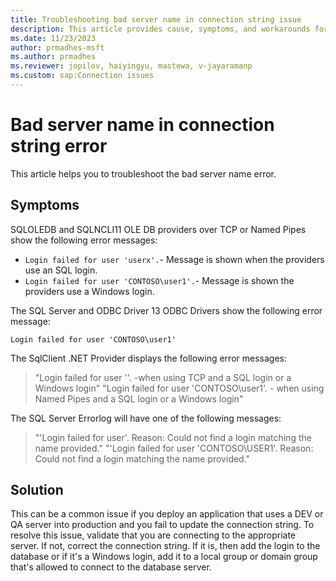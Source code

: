 ```yaml
---
title: Troubleshooting bad server name in connection string issue
description: This article provides cause, symptoms, and workarounds for troubleshooting the bad server name in connection string error.
ms.date: 11/23/2023
author: prmadhes-msft
ms.author: prmadhes
ms.reviewer: jopilov, haiyingyu, mastewa, v-jayaramanp
ms.custom: sap:Connection issues
---
```


# Bad server name in connection string error

This article helps you to troubleshoot the bad server name error.

## Symptoms

SQLOLEDB and SQLNCLI11 OLE DB providers over TCP or Named Pipes show the following error messages:

- `Login failed for user 'userx'.`- Message is shown when the providers use an SQL login.
- `Login failed for user 'CONTOSO\user1'.`- Message is shown the providers use a Windows login.

The SQL Server and ODBC Driver 13 ODBC Drivers show the following error message:

`Login failed for user 'CONTOSO\user1'`

The SqlClient .NET Provider displays the following error messages:

> "Login failed for user ''. -when using TCP and a SQL login or a Windows login"
> "Login failed for user 'CONTOSO\user1'. - when using Named Pipes and a SQL login or a Windows login"

The SQL Server Errorlog will have one of the following messages:

> "'Login failed for user'. Reason: Could not find a login matching the name provided."
> "'Login failed for user 'CONTOSO\USER1'. Reason: Could not find a login matching the name provided."

## Solution

This can be a common issue if you deploy an application that uses a DEV or QA server into production and you fail to update the connection string. To resolve this issue, validate that you are connecting to the appropriate server. If not, correct the connection string. If it is, then add the login to the database or if it's a Windows login, add it to a local group or domain group that's allowed to connect to the database server.

